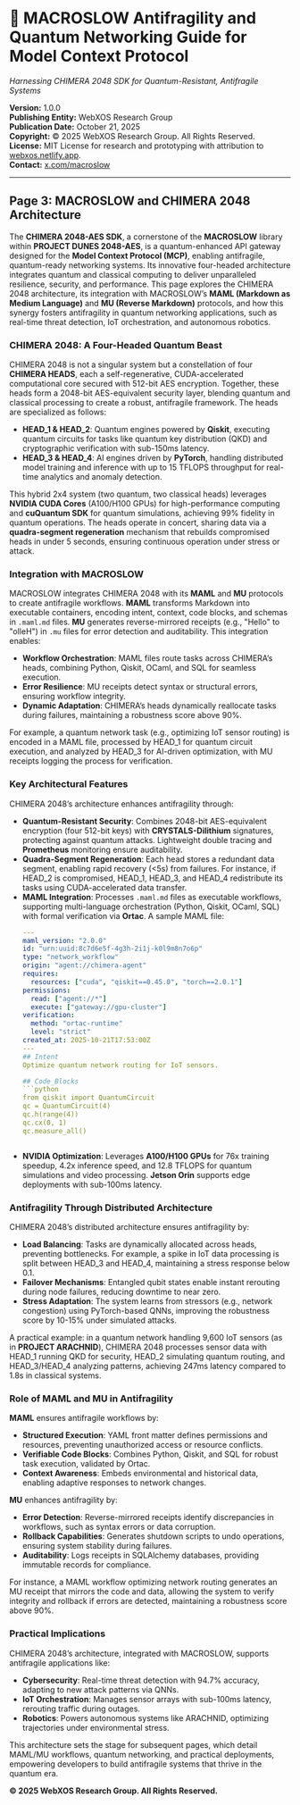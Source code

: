 # 🐪 MACROSLOW Antifragility and Quantum Networking Guide for Model Context Protocol

*Harnessing CHIMERA 2048 SDK for Quantum-Resistant, Antifragile Systems*

**Version:** 1.0.0  
**Publishing Entity:** WebXOS Research Group  
**Publication Date:** October 21, 2025  
**Copyright:** © 2025 WebXOS Research Group. All Rights Reserved.  
**License:** MIT License for research and prototyping with attribution to [webxos.netlify.app](https://webxos.netlify.app).  
**Contact:** [x.com/macroslow](https://x.com/macroslow)  

---

## Page 3: MACROSLOW and CHIMERA 2048 Architecture

The **CHIMERA 2048-AES SDK**, a cornerstone of the **MACROSLOW** library within **PROJECT DUNES 2048-AES**, is a quantum-enhanced API gateway designed for the **Model Context Protocol (MCP)**, enabling antifragile, quantum-ready networking systems. Its innovative four-headed architecture integrates quantum and classical computing to deliver unparalleled resilience, security, and performance. This page explores the CHIMERA 2048 architecture, its integration with MACROSLOW’s **MAML (Markdown as Medium Language)** and **MU (Reverse Markdown)** protocols, and how this synergy fosters antifragility in quantum networking applications, such as real-time threat detection, IoT orchestration, and autonomous robotics.

### CHIMERA 2048: A Four-Headed Quantum Beast

CHIMERA 2048 is not a singular system but a constellation of four **CHIMERA HEADS**, each a self-regenerative, CUDA-accelerated computational core secured with 512-bit AES encryption. Together, these heads form a 2048-bit AES-equivalent security layer, blending quantum and classical processing to create a robust, antifragile framework. The heads are specialized as follows:
- **HEAD_1 & HEAD_2**: Quantum engines powered by **Qiskit**, executing quantum circuits for tasks like quantum key distribution (QKD) and cryptographic verification with sub-150ms latency.
- **HEAD_3 & HEAD_4**: AI engines driven by **PyTorch**, handling distributed model training and inference with up to 15 TFLOPS throughput for real-time analytics and anomaly detection.

This hybrid 2x4 system (two quantum, two classical heads) leverages **NVIDIA CUDA Cores** (A100/H100 GPUs) for high-performance computing and **cuQuantum SDK** for quantum simulations, achieving 99% fidelity in quantum operations. The heads operate in concert, sharing data via a **quadra-segment regeneration** mechanism that rebuilds compromised heads in under 5 seconds, ensuring continuous operation under stress or attack.

### Integration with MACROSLOW

MACROSLOW integrates CHIMERA 2048 with its **MAML** and **MU** protocols to create antifragile workflows. **MAML** transforms Markdown into executable containers, encoding intent, context, code blocks, and schemas in `.maml.md` files. **MU** generates reverse-mirrored receipts (e.g., "Hello" to "olleH") in `.mu` files for error detection and auditability. This integration enables:
- **Workflow Orchestration**: MAML files route tasks across CHIMERA’s heads, combining Python, Qiskit, OCaml, and SQL for seamless execution.
- **Error Resilience**: MU receipts detect syntax or structural errors, ensuring workflow integrity.
- **Dynamic Adaptation**: CHIMERA’s heads dynamically reallocate tasks during failures, maintaining a robustness score above 90%.

For example, a quantum network task (e.g., optimizing IoT sensor routing) is encoded in a MAML file, processed by HEAD_1 for quantum circuit execution, and analyzed by HEAD_3 for AI-driven optimization, with MU receipts logging the process for verification.

### Key Architectural Features

CHIMERA 2048’s architecture enhances antifragility through:
- **Quantum-Resistant Security**: Combines 2048-bit AES-equivalent encryption (four 512-bit keys) with **CRYSTALS-Dilithium** signatures, protecting against quantum attacks. Lightweight double tracing and **Prometheus** monitoring ensure auditability.
- **Quadra-Segment Regeneration**: Each head stores a redundant data segment, enabling rapid recovery (<5s) from failures. For instance, if HEAD_2 is compromised, HEAD_1, HEAD_3, and HEAD_4 redistribute its tasks using CUDA-accelerated data transfer.
- **MAML Integration**: Processes `.maml.md` files as executable workflows, supporting multi-language orchestration (Python, Qiskit, OCaml, SQL) with formal verification via **Ortac**. A sample MAML file:
  ```yaml
  ---
  maml_version: "2.0.0"
  id: "urn:uuid:8c7d6e5f-4g3h-2i1j-k0l9m8n7o6p"
  type: "network_workflow"
  origin: "agent://chimera-agent"
  requires:
    resources: ["cuda", "qiskit==0.45.0", "torch==2.0.1"]
  permissions:
    read: ["agent://*"]
    execute: ["gateway://gpu-cluster"]
  verification:
    method: "ortac-runtime"
    level: "strict"
  created_at: 2025-10-21T17:53:00Z
  ---
  ## Intent
  Optimize quantum network routing for IoT sensors.

  ## Code_Blocks
  ```python
  from qiskit import QuantumCircuit
  qc = QuantumCircuit(4)
  qc.h(range(4))
  qc.cx(0, 1)
  qc.measure_all()
  ```
  ```
- **NVIDIA Optimization**: Leverages **A100/H100 GPUs** for 76x training speedup, 4.2x inference speed, and 12.8 TFLOPS for quantum simulations and video processing. **Jetson Orin** supports edge deployments with sub-100ms latency.

### Antifragility Through Distributed Architecture

CHIMERA 2048’s distributed architecture ensures antifragility by:
- **Load Balancing**: Tasks are dynamically allocated across heads, preventing bottlenecks. For example, a spike in IoT data processing is split between HEAD_3 and HEAD_4, maintaining a stress response below 0.1.
- **Failover Mechanisms**: Entangled qubit states enable instant rerouting during node failures, reducing downtime to near zero.
- **Stress Adaptation**: The system learns from stressors (e.g., network congestion) using PyTorch-based QNNs, improving the robustness score by 10-15% under simulated attacks.

A practical example: in a quantum network handling 9,600 IoT sensors (as in **PROJECT ARACHNID**), CHIMERA 2048 processes sensor data with HEAD_1 running QKD for security, HEAD_2 simulating quantum routing, and HEAD_3/HEAD_4 analyzing patterns, achieving 247ms latency compared to 1.8s in classical systems.

### Role of MAML and MU in Antifragility

**MAML** ensures antifragile workflows by:
- **Structured Execution**: YAML front matter defines permissions and resources, preventing unauthorized access or resource conflicts.
- **Verifiable Code Blocks**: Combines Python, Qiskit, and SQL for robust task execution, validated by Ortac.
- **Context Awareness**: Embeds environmental and historical data, enabling adaptive responses to network changes.

**MU** enhances antifragility by:
- **Error Detection**: Reverse-mirrored receipts identify discrepancies in workflows, such as syntax errors or data corruption.
- **Rollback Capabilities**: Generates shutdown scripts to undo operations, ensuring system stability during failures.
- **Auditability**: Logs receipts in SQLAlchemy databases, providing immutable records for compliance.

For instance, a MAML workflow optimizing network routing generates an MU receipt that mirrors the code and data, allowing the system to verify integrity and rollback if errors are detected, maintaining a robustness score above 90%.

### Practical Implications

CHIMERA 2048’s architecture, integrated with MACROSLOW, supports antifragile applications like:
- **Cybersecurity**: Real-time threat detection with 94.7% accuracy, adapting to new attack patterns via QNNs.
- **IoT Orchestration**: Manages sensor arrays with sub-100ms latency, rerouting traffic during outages.
- **Robotics**: Powers autonomous systems like ARACHNID, optimizing trajectories under environmental stress.

This architecture sets the stage for subsequent pages, which detail MAML/MU workflows, quantum networking, and practical deployments, empowering developers to build antifragile systems that thrive in the quantum era.

**© 2025 WebXOS Research Group. All Rights Reserved.**